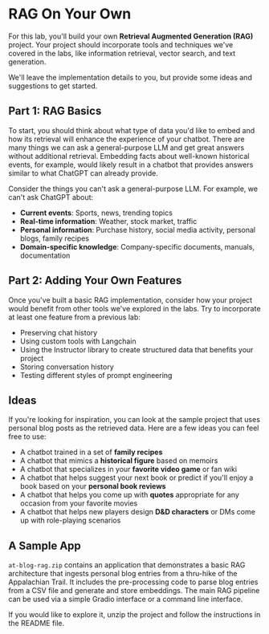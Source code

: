 # RAG On Your Own

For this lab, you'll build your own **Retrieval Augmented Generation (RAG)** project. Your project should incorporate tools and techniques we've covered in the labs, like information retrieval, vector search, and text generation.

We'll leave the implementation details to you, but provide some ideas and suggestions to get started.

## Part 1: RAG Basics

To start, you should think about what type of data you'd like to embed and how its retrieval will enhance the experience of your chatbot. There are many things we can ask a general-purpose LLM and get great answers without additional retrieval. Embedding facts about well-known historical events, for example, would likely result in a chatbot that provides answers similar to what ChatGPT can already provide.

Consider the things you can't ask a general-purpose LLM. For example, we can't ask ChatGPT about:

- **Current events**: Sports, news, trending topics
- **Real-time information**: Weather, stock market, traffic
- **Personal information**: Purchase history, social media activity, personal blogs, family recipes
- **Domain-specific knowledge**: Company-specific documents, manuals, documentation

## Part 2: Adding Your Own Features

Once you've built a basic RAG implementation, consider how your project would benefit from other tools we've explored in the labs. Try to incorporate at least one feature from a previous lab:

- Preserving chat history
- Using custom tools with Langchain
- Using the Instructor library to create structured data that benefits your project
- Storing conversation history
- Testing different styles of prompt engineering

## Ideas

If you're looking for inspiration, you can look at the sample project that uses personal blog posts as the retrieved data. Here are a few ideas you can feel free to use:

- A chatbot trained in a set of **family recipes**
- A chatbot that mimics a **historical figure** based on memoirs
- A chatbot that specializes in your **favorite video game** or fan wiki
- A chatbot that helps suggest your next book or predict if you'll enjoy a book based on your **personal book reviews**
- A chatbot that helps you come up with **quotes** appropriate for any occasion from your favorite movies
- A chatbot that helps new players design **D&D characters** or DMs come up with role-playing scenarios

## A Sample App

`at-blog-rag.zip` contains an application that demonstrates a basic RAG architecture that ingests personal blog entries from a thru-hike of the Appalachian Trail. It includes the pre-processing code to parse blog entries from a CSV file and generate and store embeddings. The main RAG pipeline can be used via a simple Gradio interface or a command line interface.

If you would like to explore it, unzip the project and follow the instructions in the README file.
